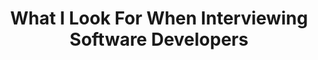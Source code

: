 ---
layout: post
title: "What I Look For When Interviewing Software Developers"
excerpt_separator: <!--end_excerpt-->
tags: management software-teams
cover_image: /assets/images/pr-review.jpg
cover_alt_text: 
description: What I look for when interviewing software developers
---